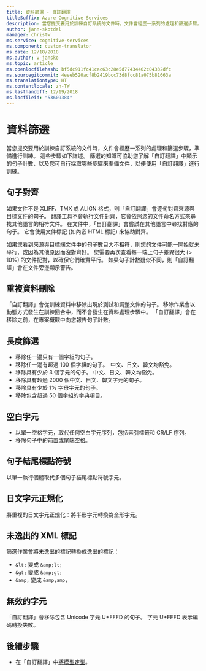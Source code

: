 ```yaml
---
title: 資料篩選 - 自訂翻譯
titleSuffix: Azure Cognitive Services
description: 當您提交要用於訓練自訂系統的文件時，文件會經歷一系列的處理和篩選步驟，準備進行訓練。
author: jann-skotdal
manager: christw
ms.service: cognitive-services
ms.component: custom-translator
ms.date: 12/18/2018
ms.author: v-jansko
ms.topic: article
ms.openlocfilehash: bf5dc911fc41cac63c28e5d77434402c04332dfc
ms.sourcegitcommit: 4eeeb520acf8b2419bcc73d8fcc81a075b81663a
ms.translationtype: HT
ms.contentlocale: zh-TW
ms.lasthandoff: 12/19/2018
ms.locfileid: "53609384"
---
```

# <a name="data-filtering"></a>資料篩選 

當您提交要用於訓練自訂系統的文件時，文件會經歷一系列的處理和篩選步驟，準備進行訓練。 這些步驟如下詳述。 篩選的知識可協助您了解「自訂翻譯」中顯示的句子計數，以及您可自行採取哪些步驟來準備文件，以便使用「自訂翻譯」進行訓練。 

## <a name="sentence-alignment"></a>句子對齊 
如果文件不是 XLIFF、TMX 或 ALIGN 格式，則「自訂翻譯」會逐句對齊來源與目標文件的句子。 翻譯工具不會執行文件對齊，它會依照您的文件命名方式來尋找其他語言的相符文件。 在文件中，「自訂翻譯」會嘗試在其他語言中尋找對應的句子。 它會使用文件標記 (如內嵌 HTML 標記) 來協助對齊。  

如果您看到來源與目標端文件中的句子數目大不相符，則您的文件可能一開始就未平行，或因為其他原因而沒對齊好。 您需要再次查看每一端上句子差異很大 (> 10%) 的文件配對，以確保它們確實平行。 如果句子計數疑似不同，則「自訂翻譯」會在文件旁邊顯示警告。  


## <a name="deduplication"></a>重複資料刪除 
「自訂翻譯」會從訓練資料中移除出現於測試和調整文件的句子。 移除作業會以動態方式發生在訓練回合中，而不會發生在資料處理步驟中。 「自訂翻譯」會在移除之前，在專案概觀中向您報告句子計數。  

## <a name="length-filter"></a>長度篩選 
* 移除任一邊只有一個字組的句子。 
* 移除任一邊有超過 100 個字組的句子。  中文、日文、韓文均豁免。 
* 移除具有少於 3 個字元的句子。 中文、日文、韓文均豁免。 
* 移除具有超過 2000 個中文、日文、韓文字元的句子。 
* 移除具有少於 1% 字母字元的句子。 
* 移除包含超過 50 個字組的字典項目。 

 
## <a name="white-space"></a>空白字元 
* 以單一空格字元，取代任何空白字元序列，包括索引標籤和 CR/LF 序列。 
* 移除句子中的前置或尾端空格。 


## <a name="sentence-end-punctuation"></a>句子結尾標點符號 
以單一執行個體取代多個句子結尾標點符號字元。  

 
## <a name="japanese-character-normalization"></a>日文字元正規化 
將重複的日文字元正規化：將半形字元轉換為全形字元。 

 
## <a name="unescaped-xml-tags"></a>未逸出的 XML 標記 
篩選作業會將未逸出的標記轉換成逸出的標記： 
* `&lt;` 變成 `&amp;lt;` 
* `&gt;` 變成 `&amp;gt;` 
* `&amp;` 變成 `&amp;amp;` 

 
## <a name="invalid-characters"></a>無效的字元 
「自訂翻譯」會移除包含 Unicode 字元 U+FFFD 的句子。 字元 U+FFFD 表示編碼轉換失敗。 

## <a name="next-steps"></a>後續步驟

- 在「自訂翻譯」中[將模型定型](how-to-train-model.md)。
